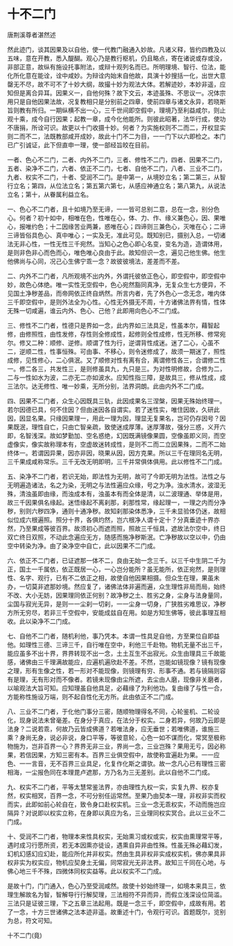 # 十不二门

唐荆溪尊者湛然述

然此迹门，谈其因果及以自他，使一代教门融通入妙故。凡诸义释，皆约四教及以五味，意在开教，悉入醍醐。观心乃是教行枢机，仍且略点，寄在诸说或存或没，非部正意，故纵有施设托事附法，或辩十观列名而已。所明理境、智行、位法，能化所化意在能诠，诠中咸妙。为辩诠内始末自他故，具演十妙搜括一化，出世大意罄无不尽，故不可不了十妙大纲，故撮十妙为观法大体。若解迹妙，本妙非遥，应知但是离合异耳。因果义一，自他何殊？故下文云，本迹虽殊、不思议一。况体宗用只是自他因果法故，况复教相只是分别前之四章，使前四章与诸文永异，若晓斯旨则教有所归。一期纵横不出一心，三千世间即空假中，理境乃至利益咸尔，则止观十乘，成今自行因果；起教一章，成今化他能所。则彼此昭著，法华行成，使功不唐捐，所诠可识。故更以十门收摄十妙。何者？为实施权则不二而二，开权显实则二而不二，法既教部咸开成妙，故此十门不二为目，一一门下以六即检之。本门已广引诚证，此下但直申一理，使一部经旨皎在目前。

一者、色心不二门，二者、内外不二门，三者、修性不二门，四者、因果不二门，五者、染净不二门，六者、依正不二门，七者、自他不二门，八者、三业不二门，九者、权实不二门，十者、受润不二门。是中第一，从境妙立名；第二第三，从智行立名；第四，从位法立名；第五第六第七，从感应神通立名；第八第九，从说法立名；第十，从眷属利益立名。

一、色心不二门者，且十如境乃至无谛，一一皆可总别二意，总在一念，别分色心。何者？初十如中，相唯在色，性唯在心，体、力、作、缘义兼色心，因、果唯心，报唯约色；十二因缘苦业两兼，惑唯在心；四谛则三兼色心，灭唯在心；二谛三谛皆俗具色心、真中唯心；一实及无，准此可见。既知别已，摄别入总，一切诸法无非心性，一性无性三千宛然。当知心之色心即心名变，变名为造，造谓体用，是则非色非心而色而心，唯色唯心良由于此。故知但识一念，遍见己他生佛。他生他佛尚与心同，况己心生佛宁乖一念？故彼彼境法，差差而不差。

二、内外不二门者，凡所观境不出内外，外谓托彼依正色心，即空假中，即空假中妙，故色心体绝。唯一实性无空假中，色心宛然豁同真净，无复众生七方便异，不见国土净秽差品，而帝网依正终自炳然。所言内者，先了外色心一念无念，唯内体三千即空假中，是则外法全为心性。心性无外摄无不周，十方诸佛法界有情，性体无殊一切咸遍，谁云内外、色心、己他？此即用向色心不二门成。

三、修性不二门者，性德只是界如一念，此内界如三法具足，性虽本尔，藉智起修，由修照性，由性发修，存性则全修成性，起修则全性成修，性无所移、修常宛尔。修又二种：顺修、逆修。顺谓了性为行，逆谓背性成迷。迷了二心，心虽不二，逆顺二性，性事恒殊。可由事、不移心，则令迷修成了，故须一期迷了，照性成修，见性修心，二心俱泯。又了顺修对性有离有合，离谓修性各三，合谓修二性一。修二各三，共发性三，是则修虽具九，九只是三。为对性明修故，合修为二，二与一性如水为波，二亦无二亦如波水。应知性指三障，是故具三，修从性成，成三法尔。达无修性、唯一妙乘，无所分别，法界洞朗。此由内外不二门成。

四、因果不二门者，众生心因既具三轨，此因成果名三涅槃，因果无殊始终理一。若尔因德已具，何不住因？但由迷因各自谓实。若了迷性实，唯住因故，久研此因，因显名果。只缘因果理一，用此一理为因，理显无复果名，岂可仍存因号？因果既泯，理性自亡，只由亡智亲疏，致使迷成厚薄。迷厚薄故，强分三惑，义开六即，名智浅深。故如梦勤加、空名惑绝，幻因既满镜像果圆，空像虽即义同，而空虚像实，像实故称理本有，空虚故迷转成性，是则不二而二立因果殊，二而不二始终体一。若谓因异果，因亦非因，晓果从因，因方克果。所以三千在理同名无明，三千果成咸称常乐。三千无改无明即明，三千并常俱体俱用。此以修性不二门成。

五、染净不二门者，若识无始，即法性为无明，故可了今即无明为法性。法性之与无明遍造诸法，名之为染，无明之与法性遍应众缘，号之为净。浊水清水，波湿无殊，清浊虽即由缘，而浊成本有，浊虽本有而全体是清，以二波理通、举体是用，故三千因果俱名缘起。迷悟缘起不离刹那，刹那性常，缘起理一，一理之内而分净秽，别则六秽四净，通则十通净秽。故知刹那染体悉净，三千未显验体仍迷，故相似位成六根遍照。照分十界，各俱灼然，岂六根净人谓十定十？分真垂迹十界亦然，乃至果成等彼百界。故须初心而遮而照，照故三千恒具，遮故法尔空中，终日双亡终日双照，不动此念遍应无方，随感而施净秽斯泯。亡净秽故以空以中，仍由空中转染为净。由了染净空中自亡，此以因果不二门成。

六、依正不二门者，已证遮那一体不二，良由无始一念三千。以三千中生阴二千为正，国土一千属依，依正既居一心，一心岂分能所？虽无能所，依正宛然，是则理性、名字、观行，已有不二依正之相，故使自他因果相摄。但众生在理，果虽未办，一切莫非遮那妙境。然应复了，诸佛法体非遍而遍，众生理性非局而局，始终不改、大小无妨，因果理同依正何别？故净秽之土、胜劣之身，尘身与法身量同，尘国与寂光无异，是则一一尘刹一切刹，一一尘身一切身，广狭胜劣难思议，净秽方所无穷尽，若非三千空假中，安能成兹自在用。如是方知生佛等，彼此事理互相收。此以染净不二门成。

七、自他不二门者，随机利他，事乃凭本。本谓一性具足自他，方至果位自即益他。如理性三德、三谛三千，自行唯在空中，利他三千赴物。物机无量不出三千，能应虽多不出十界，界界转现不出一念，土土互生不出寂光。众生由理具三千故能感，诸佛由三千理满故能应，应遍机遍欣赴不差。不然，岂能如镜现像？镜有现像之理，形有生像之性，若一形对不能现像，则镜理有穷、形事不通。若与镜隔则容有是理，无有形对而不像者。若镜未现像由尘所遮，去尘由人磨，现像非关磨者，以喻观法大旨可知。应知理虽自他具足，必藉缘了为利他功。复由缘了与性一合，方能称性施设万端，则不起自性化无方所。此由依正不二门成。

八、三业不二门者，于化他门事分三密，随顺物理得名不同，心轮鉴机、二轮设化，现身说法未曾毫差。在身分于真应，在法分于权实。二身若异，何故乃云即是法身？二说若乖，何故乃云皆成佛道？若唯法身，应无垂世；若唯佛道，谁施三乘？身尚无身，说必非说，身口平等，等彼意轮，心色一如不谋而化，常冥至极称物施为，岂非百界一心？界界无非三业，界尚一念，三业岂殊？果用无亏，因必称果，若信因果，方知三密有本。百界三业俱空假中，故使称宜遍赴为果。一一应色、一一言音，无不百界三业具足，化复作化斯之谓欤。故一念凡心已有理性三密相海，一尘报色同在本理毘卢遮那，方乃名为三无差别。此以自他不二门成。

九、权实不二门者，平等太慧常鉴法界，亦由理性九权一实，实复九界、权亦复然，权实相冥，百界一念，不可分别任运常然。至果乃由契本一理，非权非实而权而实，此即如前心轮自在，致令身口赴权实机。三业一念无乖权实，不动而施岂应隔异？对说即以权实立称，在身即以真应为名，三业理同权实冥合。此以三业不二门成。

十、受润不二门者，物理本来性具权实，无始熏习或权或实，权实由熏理常平等，遇时成习行愿所资，若无本因熏亦徒设，遇熏自异非由性殊。性虽无殊必藉幻发，幻机幻感幻应幻赴，能应所化并非权实。然由生具非权非实成权实机，佛亦果具非权非实为权实应，物机应契身土无偏，同常寂光无非法界。故知三千同在心地，与佛心地三千不殊，四微体同权实益等。此以权实不二门成。

是故十门，门门通入，色心乃至受润咸然。故使十妙始终理一，如境本来具三，依理生解故名为智，智解导行行解契理，三法相符不异而异，而假立浅深设位简滥。三法只是证彼三理，下之五章三法起用。既是一念三千，即空假中，成故有用。若了一念，十方三世诸佛之法本迹非遥。故重述十门，令观行可识。首题既尔，览别为总，符文可知。

十不二门(竟)